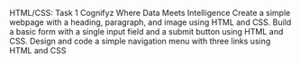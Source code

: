  HTML/CSS:
 Task 1
 Cognifyz
 Where Data Meets Intelligence
 Create a simple webpage with a
 heading, paragraph, and image using
 HTML and CSS.
 Build a basic form with a single input
 field and a submit button using HTML
 and CSS.
 Design and code a simple navigation
 menu with three links using HTML and
 CSS
